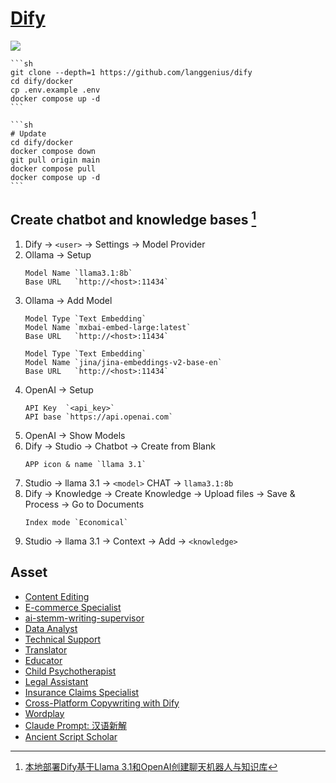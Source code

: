 # [Dify](https://github.com/langgenius/dify)

![](https://img.shields.io/github/license/langgenius/dify?style=flat-square)

````{tab} Docker compose [^1]
```sh
git clone --depth=1 https://github.com/langgenius/dify
cd dify/docker
cp .env.example .env
docker compose up -d
```

```sh
# Update
cd dify/docker
docker compose down
git pull origin main
docker compose pull
docker compose up -d
```
````

## Create chatbot and knowledge bases [^2]

1. Dify → `<user>` → Settings → Model Provider
2. Ollama → Setup
    ```
    Model Name `llama3.1:8b`
    Base URL   `http://<host>:11434`
    ```
3. Ollama → Add Model
    ```
    Model Type `Text Embedding`
    Model Name `mxbai-embed-large:latest`
    Base URL   `http://<host>:11434`
    ```
    ```
    Model Type `Text Embedding`
    Model Name `jina/jina-embeddings-v2-base-en`
    Base URL   `http://<host>:11434`
    ```
4. OpenAI → Setup
    ```
    API Key  `<api_key>`
    API base `https://api.openai.com`
    ```
5. OpenAI → Show Models
6. Dify → Studio → Chatbot → Create from Blank
    ```
    APP icon & name `llama 3.1`
    ```
7. Studio → llama 3.1 → `<model>` CHAT → `llama3.1:8b`
8. Dify → Knowledge → Create Knowledge → Upload files → Save & Process → Go to Documents
    ```
    Index mode `Economical`
    ```
9. Studio → llama 3.1 → Context → Add → `<knowledge>`

## Asset

- [Content Editing](https://dify101.com/market/claude-thinking-Content-Editing)
- [E-commerce Specialist](https://dify101.com/market/claude-thinking-E-commerce-Specialist)
- [ai-stemm-writing-supervisor](https://dify101.com/market/ai-stemm-writing-supervisor)
- [Data Analyst](https://dify101.com/market/claude-thinking-Data-Analyst)
- [Technical Support](https://dify101.com/market/claude-thinking-Technical-Support)
- [Translator](https://dify101.com/market/claude-thinking-Translator)
- [Educator](https://dify101.com/market/claude-thinking-Educator)
- [Child Psychotherapist](https://dify101.com/market/claude-thinking-Child-Psychotherapist)
- [Legal Assistant](https://dify101.com/market/claude-thinking-Legal-Assistant)
- [Insurance Claims Specialist](https://dify101.com/market/claude-thinking-Insurance-Claims-Specialist)
- [Cross-Platform Copywriting with Dify](https://dify101.com/market/url-to-cross-platform-copywriting-with-dify)
- [Wordplay](https://dify101.com/market/wordplay)
- [Claude Prompt: 汉语新解](https://dify101.com/market/hanyuxinjie)
- [Ancient Script Scholar](https://dify101.com/market/claude-thinking-Ancient-Script-Scholar)

[^1]: [Deploy with Docker Compose](https://docs.dify.ai/getting-started/install-self-hosted/docker-compose)
[^2]: [本地部署Dify基于Llama 3.1和OpenAI创建聊天机器人与知识库](https://dify101.com/market/marketing-copy-clone-machine)